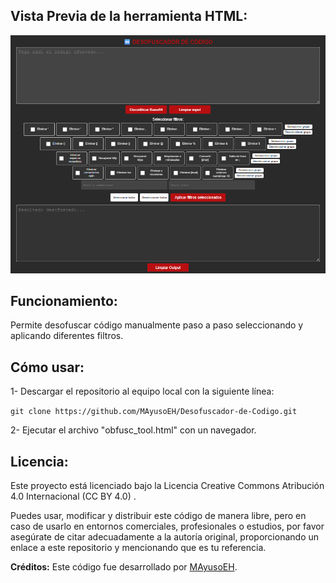 ## Vista Previa de la herramienta HTML:
![Captura de pantalla del proyecto](https://github.com/MAyusoEH/Desofuscador-de-Codigo/blob/main/pic_obfusc.png)


## Funcionamiento:
Permite desofuscar código manualmente paso a paso seleccionando y aplicando diferentes filtros.


## Cómo usar:

1- Descargar el repositorio al equipo local con la siguiente línea:

``git clone https://github.com/MAyusoEH/Desofuscador-de-Codigo.git`` 

2- Ejecutar el archivo "obfusc_tool.html" con un navegador.


## Licencia:

Este proyecto está licenciado bajo la Licencia Creative Commons Atribución 4.0 Internacional (CC BY 4.0)
.

Puedes usar, modificar y distribuir este código de manera libre, pero en caso de usarlo en entornos comerciales, profesionales o estudios, por favor asegúrate de citar adecuadamente a la autoría original, proporcionando un enlace a este repositorio y mencionando que es tu referencia.

**Créditos:** Este código fue desarrollado por [MAyusoEH](https://github.com/MAyusoEH).
